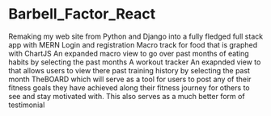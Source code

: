 # Barbell_Factor_React
Remaking my web site from Python and Django into a fully fledged full stack app with MERN
Login and registration
Macro track for food that is graphed with ChartJS
An expanded macro view to go over past months of eating habits by selecting the past months
A workout tracker
An exapnded view to that allows users to view there past training history by selecting the past month
TheBOARD which will serve as a tool for users to post any of their fitness goals they have achieved along their fitness journey for others to see and stay motivated with. This also serves as a much better form of testimonial

